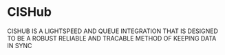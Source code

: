 # CISHub
CISHUB IS A LIGHTSPEED AND QUEUE INTEGRATION THAT IS DESIGNED TO BE A ROBUST RELIABLE AND TRACABLE METHOD OF KEEPING DATA IN SYNC
